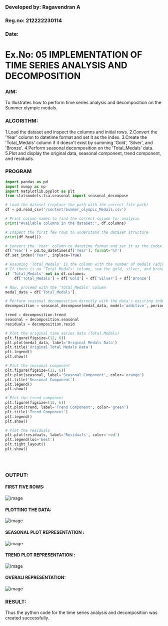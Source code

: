 ### Developed by: Ragavendran A
### Reg.no: 212222230114
### Date: 
# Ex.No: 05  IMPLEMENTATION OF TIME SERIES ANALYSIS AND DECOMPOSITION

### AIM:
To Illustrates how to perform time series analysis and decomposition on the Summer olympic medals.

### ALGORITHM:

1.Load the dataset and inspect the columns and initial rows.
2.Convert the 'Year' column to datetime format and set it as the index.
3.Create the 'Total_Medals' column if it doesn't exist by summing 'Gold', 'Silver', and 'Bronze'.
4.Perform seasonal decomposition on the 'Total_Medals' data.
5.Plot and display the original data, seasonal component, trend component, and residuals.
### PROGRAM

```python
import pandas as pd
import numpy as np
import matplotlib.pyplot as plt
from statsmodels.tsa.seasonal import seasonal_decompose

# Load the dataset (replace the path with the correct file path)
df = pd.read_csv('/content/Summer_olympic_Medals.csv')

# Print column names to find the correct column for analysis
print("Available columns in the dataset:", df.columns)

# Inspect the first few rows to understand the dataset structure
print(df.head())

# Convert the 'Year' column to datetime format and set it as the index
df['Year'] = pd.to_datetime(df['Year'], format='%Y')
df.set_index('Year', inplace=True)

# Assuming 'Total_Medals' is the column with the number of medals (adjust based on your dataset)
# If there is no 'Total_Medals' column, sum the gold, silver, and bronze columns to create it
if 'Total_Medals' not in df.columns:
    df['Total_Medals'] = df['Gold'] + df['Silver'] + df['Bronze']

# Now, proceed with the 'Total_Medals' column
medal_data = df['Total_Medals']

# Perform seasonal decomposition directly with the data's existing index
decomposition = seasonal_decompose(medal_data, model='additive', period=4)  # Assuming 4-year Olympic cycles

trend = decomposition.trend
seasonal = decomposition.seasonal
residuals = decomposition.resid

# Plot the original time series data (Total Medals)
plt.figure(figsize=(12, 6))
plt.plot(medal_data, label='Original Medals Data')
plt.title('Original Total Medals Data')
plt.legend()
plt.show()

# Plot the seasonal component
plt.figure(figsize=(12, 6))
plt.plot(seasonal, label='Seasonal Component', color='orange')
plt.title('Seasonal Component')
plt.legend()
plt.show()

# Plot the trend component
plt.figure(figsize=(12, 6))
plt.plot(trend, label='Trend Component', color='green')
plt.title('Trend Component')
plt.legend()
plt.show()

# Plot the residuals
plt.plot(residuals, label='Residuals', color='red')
plt.legend(loc='best')
plt.tight_layout()
plt.show()





```





### OUTPUT:
#### FIRST FIVE ROWS:
![image](https://github.com/user-attachments/assets/b6059ce6-ef2f-4c9f-8123-62a06a0b585b)



#### PLOTTING THE DATA:

![image](https://github.com/user-attachments/assets/40f1e373-8131-4076-985f-09380bba1b28)


#### SEASONAL PLOT REPRESENTATION :


![image](https://github.com/user-attachments/assets/3b4c560f-1169-4531-8389-1d2a16572109)

#### TREND PLOT REPRESENTATION :
![image](https://github.com/user-attachments/assets/57e5e8c7-34ce-4920-8779-959b40caca9c)



#### OVERALl REPRESENTATION:

![image](https://github.com/user-attachments/assets/6ce95797-8d4f-4f8a-a181-832e1d330e9f)


### RESULT:
Thus the python code for the time series analysis and decomposition was created successfully.
